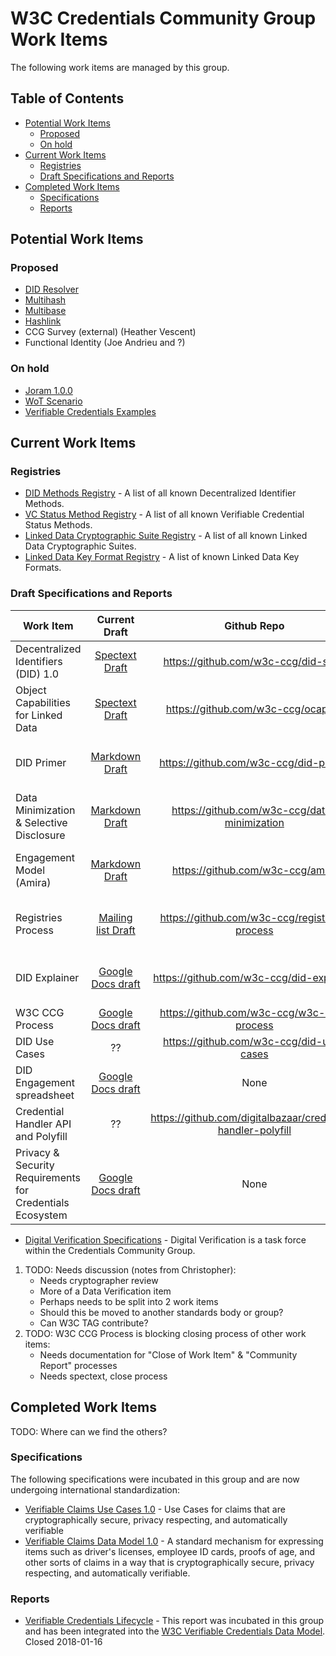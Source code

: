 # W3C Credentials Community Group Work Items

The following work items are managed by this group.

## Table of Contents


- [Potential Work Items](#potential-work-items)
  + [Proposed](#proposed)
  + [On hold](#on-hold)
- [Current Work Items](#current-work-items)
  + [Registries](#registries)
  + [Draft Specifications and Reports](#draft-specifications-and-reports)
- [Completed Work Items](#completed-work-items)
  + [Specifications](#specifications)
  + [Reports](#reports)

## Potential Work Items

### Proposed
- [DID Resolver](https://github.com/w3c-ccg/community/issues/20)
- [Multihash](https://github.com/w3c-ccg/community/issues/46)
- [Multibase](https://github.com/w3c-ccg/community/issues/47)
- [Hashlink](https://github.com/w3c-ccg/community/issues/48)
- CCG Survey (external) (Heather Vescent)
- Functional Identity (Joe Andrieu and ?)

### On hold
- [Joram 1.0.0](http://bit.ly/joram100)
- [WoT Scenario](https://github.com/WebOfTrustInfo/rebooting-the-web-of-trust-fall2017/blob/master/topics-and-advance-readings/RWOT-User-Story.md)
- [Verifiable Credentials Examples](https://github.com/w3c-ccg/vc-examples)

## Current Work Items 

### Registries

- [DID Methods Registry](https://w3c-ccg.github.io/did-method-registry) - A list of all known Decentralized Identifier Methods.
- [VC Status Method Registry](https://w3c-ccg.github.io/vc-status-registry) - A list of all known Verifiable Credential Status Methods.
- [Linked Data Cryptographic Suite Registry](https://w3c-ccg.github.io/ld-cryptosuite-registry/) - A list of all known Linked Data Cryptographic Suites.
- [Linked Data Key Format Registry](https://htmlpreview.github.io/?https://github.com/w3c-ccg/did-spec/blob/4eafb19e5c66b9d54e31d88460b89bdc00a07d80/ld-keys.html) - A list of known Linked Data Key Formats.

### Draft Specifications and Reports

| Work Item | Current Draft | Github Repo | Status | 
| --------- |:-------------:|:-----:|-----:|
| Decentralized Identifiers (DID) 1.0 | [Spectext Draft](https://w3c-ccg.github.io/did-spec/) | https://github.com/w3c-ccg/did-spec | Iterating | 
| Object Capabilities for Linked Data | [Spectext Draft](https://w3c-ccg.github.io/ocap-ld/) | https://github.com/w3c-ccg/ocap-ld | Iterating |
| DID Primer | [Markdown Draft](https://w3c-ccg.github.io/did-primer/) | https://github.com/w3c-ccg/did-primer | Needs spectext, close process |
| Data Minimization & Selective Disclosure | [Markdown Draft](https://github.com/w3c-ccg/data-minimization) | https://github.com/w3c-ccg/data-minimization | (1) |
| Engagement Model (Amira) | [Markdown Draft](https://github.com/WebOfTrustInfo/rwot5-boston/blob/master/final-documents/amira.md) | https://github.com/w3c-ccg/amira | Needs spectext, close process |
| Registries Process | [Mailing list Draft](https://lists.w3.org/Archives/Public/public-credentials/2017Dec/0020.html) | https://github.com/w3c-ccg/registries-process | Needs spectext, close process |
| DID Explainer | [Google Docs draft](https://docs.google.com/document/d/1JIWWs8YTWP83Hao5UXyrgpddYu9F0v8lGDUo0Usor10/edit) | https://github.com/w3c-ccg/did-explainer | Needs spectext, close process |
| W3C CCG Process | [Google Docs draft](https://docs.google.com/document/d/1vj811aUbs8GwZUNo-LIFBHafsz4rZTSnRtPv7RQaqNc/edit#) | https://github.com/w3c-ccg/w3c-ccg-process | BLOCKING OTHERS(2) |
| DID Use Cases | ?? | https://github.com/w3c-ccg/did-use-cases | UNKNOWN |
| DID Engagement spreadsheet | [Google Docs draft](https://docs.google.com/spreadsheets/d/1ZDHH1p4EBjxVqQJyO07gWOowhrsW2hrkRH2kgNzt0y0/edit#gid=1477995692) | None | UNKNOWN |
| Credential Handler API and Polyfill | ?? | https://github.com/digitalbazaar/credential-handler-polyfill | UNKNOWN |
| Privacy & Security Requirements for Credentials Ecosystem | [Google Docs draft](https://goo.gl/ZeyJUS) | None | UNKNOWN | 
- [Digital Verification Specifications](https://w3c-dvcg.github.io/) - Digital Verification is a task force within the Credentials Community Group.

1. TODO: Needs discussion (notes from Christopher):
    - Needs cryptographer review
    - More of a Data Verification item
    - Perhaps needs to be split into 2 work items
    - Should this be moved to another standards body or group?
    - Can W3C TAG contribute?
2. TODO: W3C CCG Process is blocking closing process of other work items:
   - Needs documentation for "Close of Work Item" & "Community Report" processes
   - Needs spectext, close process

## Completed Work Items 

TODO: Where can we find the others?

### Specifications

The following specifications were incubated in this group and are now undergoing international standardization:

- [Verifiable Claims Use Cases 1.0](https://w3c.github.io/vc-use-cases/) - Use Cases for claims that are cryptographically secure, privacy respecting, and automatically verifiable
- [Verifiable Claims Data Model 1.0](https://w3c.github.io/vc-data-model/) - A standard mechanism for expressing items such as driver's licenses, employee ID cards, proofs of age, and other sorts of claims in a way that is cryptographically secure, privacy respecting, and automatically verifiable.

### Reports

- [Verifiable Credentials Lifecycle](https://goo.gl/pBKL08) - This report was incubated in this group and has been integrated into the [W3C Verifiable Credentials Data Model](https://w3c.github.io/vc-data-model/). Closed 2018-01-16

